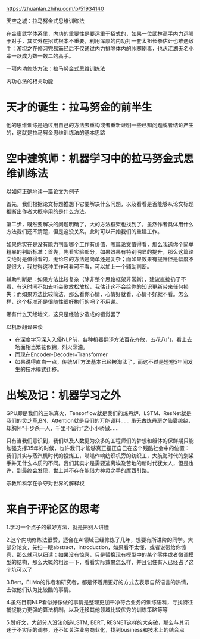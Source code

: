 https://zhuanlan.zhihu.com/p/51934140

天空之城：拉马努金式思维训练法

在金庸武学体系里，内功的重要性是要远重于招式的，如果一位武林高手内力远强于对手，其实外在招式根本不重要，利用浑厚的内功打一套太祖长拳估计也难遇敌手：游坦之在修习完易筋经后不仅通过内力排除体内的冰寒剧毒，也从江湖无名小辈一跃成为数一数二的高手。

一项内功修炼方法：拉马努金式思维训练法

内功心法的相关功能

# 天才的诞生：拉马努金的前半生

他的思维训练是通过用自己的方法去重构或者重新证明一些已知问题或者结论产生的，这就是拉马努金思维训练法的基本思路


# 空中建筑师：机器学习中的拉马努金式思维训练法

以如何正确地读一篇论文为例子

首先，我们根据论文标题推想下它要解决什么问题，以及看看是否能够从论文标题推断出作者大概率用的是什么方法。

第二步，既然要解决的问题明确了，大的方法框架也找到了，虽然作者具体用什么方法我们还不清楚，但是这没关系，此时可以开始我们的重建工作。




如果你实在是没有能力判断哪个工作有价值，哪篇论文值得看，那么我送你个简单粗暴的判断标准：首先，先看实验部分，如果效果有特别明显的提升，那么这篇论文绝对是值得看的，无论它的方法是简单还是复杂；而如果效果有提升但是幅度不是很大，我觉得这种工作可看可不看，可以加上一个辅助判断。

辅助判断是：如果方法比较复杂（除非整个思路框架非常新），建议直接扔了不看，有这时间不如去听会歌放松放松，我估计这不会给你的知识更新带来任何损失；而如果方法比较简洁，那么看你心情，心情好就看，心情不好就不看。怎么样，这个标准还是很随性很好执行的吧？不用谢。

哪有什么天经地义，这只是经验少造成的错觉罢了



以机器翻译来谈
- 在深度学习深入入侵NLP前，各种机器翻译方法百花齐放，五花八门，看上去场面相当繁花似锦，烈火烹油。
- 而现在Encoder-Decoder+Transformer
- 如果说得直白一点，传统MT方法基本已经被淘汰了，而这不过是短短5年间发生的技术模式迁移。


# 出埃及记：机器学习之外
GPU即是我们的三昧真火，Tensorflow就是我们的炼丹炉，LSTM、ResNet就是我们的灵芝草,BN、Attention就是我们的万能调料…… 虽无古炼丹房之仙雾缭绕，却胸怀“十步杀一人，千里不留行”之小小骄傲……


只有当我们意识到，我们以及人数更为众多的工程师们的梦想和躯体的保鲜期只能勉强支撑35年的时候，也许我们才能够真正摆正自己在这个残酷社会中的位置：我们其实与蒸汽机时代的投煤工，嗡嗡作响纺织机旁的纺织工，大航海时代的划桨手并无什么本质的不同。我们其实才是需要逃离埃及苦地的新时代犹太人，但是也许，到最终会发现，世上并不存在能借力神灵之手的摩西引路。


宗教和科学在争夺对世界的解释权


# 来自于评论区的思考
1.学习一个点子的最好方法，就是把别人讲懂

2.这个内功修炼法很赞，适合在AI领域已经修炼了几年，想要有所进阶的同学。大部分论文，先扫一眼abstract，introduction，如果看不太懂，或者说带给你惊喜，那么就可以细读；如果没有惊喜，只是替换现有模型中的某个零件或者微调模型的结构，那么大概的粗读一下，看看实际效果怎么样，并且记住有人已经占了这个坑可以了

3.Bert，ELMo的作者和研究者，都是怀着用更好的方式去表示自然语言的热情，去做他们认为比较酷的事情。

4.虽然目前NLP看似好像做的事情是整理更加干净符合业务的训练语料，寻找特征捕捉能力更强的算法机制，以及迁移其他领域比较优秀的训练策略等等

5.赞好文，大部分人没法创造LSTM, BERT, RESNET这样的大突破，那么与其沉迷于不实际的调参，还不如关注业务商业化，找到business和技术上的结合点


